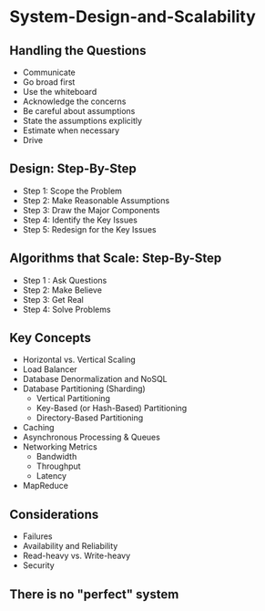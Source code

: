 # System-Design-and-Scalability

## Handling the Questions

* Communicate
* Go broad first 
* Use the whiteboard
* Acknowledge the concerns
* Be careful about assumptions
* State the assumptions explicitly
* Estimate when necessary
* Drive

## Design: Step-By-Step

* Step 1: Scope the Problem
* Step 2: Make Reasonable Assumptions
* Step 3: Draw the Major Components
* Step 4: Identify the Key Issues
* Step 5: Redesign for the Key Issues

## Algorithms that Scale: Step-By-Step

* Step 1 : Ask Questions
* Step 2: Make Believe
* Step 3: Get Real
* Step 4: Solve Problems

## Key Concepts

* Horizontal vs. Vertical Scaling
* Load Balancer
* Database Denormalization and NoSQL
* Database Partitioning (Sharding)
  - Vertical Partitioning
  - Key-Based (or Hash-Based) Partitioning
  - Directory-Based Partitioning
* Caching
* Asynchronous Processing & Queues
* Networking Metrics
  - Bandwidth
  - Throughput
  - Latency
* MapReduce

## Considerations

* Failures
* Availability and Reliability
* Read-heavy vs. Write-heavy
* Security

## There is no "perfect" system



  
  
  
  
